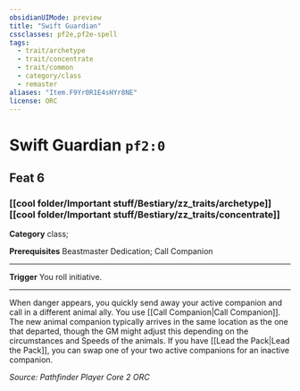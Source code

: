 ```yaml
---
obsidianUIMode: preview
title: "Swift Guardian"
cssclasses: pf2e,pf2e-spell
tags:
  - trait/archetype
  - trait/concentrate
  - trait/common
  - category/class
  - remaster
aliases: "Item.F9Yr0R1E4sHYr8NE"
license: ORC
---
```

# Swift Guardian `pf2:0`
## Feat 6
### [[cool folder/Important stuff/Bestiary/zz_traits/archetype]][[cool folder/Important stuff/Bestiary/zz_traits/concentrate]]

**Category** class; 



**Prerequisites** Beastmaster Dedication; Call Companion
* * *
**Trigger** You roll initiative.

* * *

When danger appears, you quickly send away your active companion and call in a different animal ally. You use [[Call Companion|Call Companion]]. The new animal companion typically arrives in the same location as the one that departed, though the GM might adjust this depending on the circumstances and Speeds of the animals. If you have [[Lead the Pack|Lead the Pack]], you can swap one of your two active companions for an inactive companion.

*Source: Pathfinder Player Core 2*
*ORC*